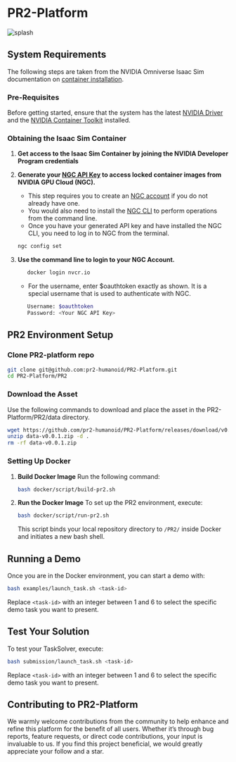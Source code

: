 # PR2-Platform 
![splash](Docs/assets/teaser.png)

## System Requirements

The following steps are taken from the NVIDIA Omniverse Isaac Sim documentation on [container installation](https://docs.omniverse.nvidia.com/isaacsim/latest/installation/install_container.html).

### Pre-Requisites

Before getting started, ensure that the system has the latest [NVIDIA Driver](https://www.nvidia.com/en-us/drivers/unix/) and the [NVIDIA Container Toolkit](https://docs.omniverse.nvidia.com/isaacsim/latest/installation/install_container.html) installed.


### Obtaining the Isaac Sim Container
1. **Get access to the Isaac Sim Container by joining the NVIDIA Developer Program credentials**
2. **Generate your [NGC API Key](https://docs.nvidia.com/ngc/ngc-overview/index.html#generating-api-key) to access locked container images from NVIDIA GPU Cloud (NGC).**
   - This step requires you to create an [NGC account](https://ngc.nvidia.com/signin) if you do not already have one.
   - You would also need to install the [NGC CLI](https://org.ngc.nvidia.com/setup/installers/cli) to perform operations from the command line. 
   - Once you have your generated API key and have installed the NGC CLI, you need to log in to NGC from the terminal.
   ```bash
   ngc config set
   ```

3. **Use the command line to login to your NGC Account.**
   ```bash
      docker login nvcr.io
   ```
   - For the username, enter $oauthtoken exactly as shown. It is a special username that is used to authenticate with NGC.
   ```bash
      Username: $oauthtoken
      Password: <Your NGC API Key>
   ```

 
## PR2 Environment Setup

### Clone PR2-platform repo
   ```bash
   git clone git@github.com:pr2-humanoid/PR2-Platform.git
   cd PR2-Platform/PR2
   ```
### Download the Asset
   Use the following commands to download and place the asset in the PR2-Platform/PR2/data directory. 
   ```bash
   wget https://github.com/pr2-humanoid/PR2-Platform/releases/download/v0.1.0/data-v0.0.1.zip
   unzip data-v0.0.1.zip -d . 
   rm -rf data-v0.0.1.zip
   ```
      
### Setting Up Docker

1. **Build Docker Image**
   Run the following command:
   ```bash
   bash docker/script/build-pr2.sh
   ```

2. **Run the Docker Image**
   To set up the PR2 environment, execute:
   ```bash
   bash docker/script/run-pr2.sh
   ```
   This script binds your local repository directory to `/PR2/` inside Docker and initiates a new bash shell.

## Running a Demo

Once you are in the Docker environment, you can start a demo with:

```bash
bash examples/launch_task.sh <task-id>
```
Replace `<task-id>` with an integer between 1 and 6 to select the specific demo task you want to present.

## Test Your Solution

To test your TaskSolver, execute:

```bash
bash submission/launch_task.sh <task-id>
```
Replace `<task-id>` with an integer between 1 and 6 to select the specific demo task you want to present.

## Contributing to PR2-Platform

We warmly welcome contributions from the community to help enhance and refine this platform for the benefit of all users. Whether it’s through bug reports, feature requests, or direct code contributions, your input is invaluable to us. If you find this project beneficial, we would greatly appreciate your follow and a star.